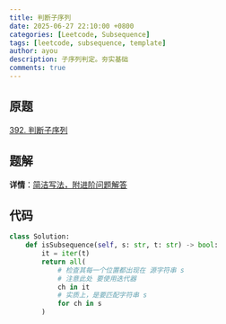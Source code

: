 ```yaml
---
title: 判断子序列
date: 2025-06-27 22:10:00 +0800
categories: [Leetcode, Subsequence]
tags: [leetcode, subsequence, template]
author: ayou
description: 子序列判定。夯实基础
comments: true
---
```


## 原题
[392. 判断子序列](https://leetcode.cn/problems/is-subsequence/description/)

## 题解
**详情**：[简洁写法，附进阶问题解答](https://leetcode.cn/problems/is-subsequence/solutions/2813031/jian-ji-xie-fa-pythonjavaccgojsrust-by-e-mz22)

## 代码
```python
class Solution:
    def isSubsequence(self, s: str, t: str) -> bool:
        it = iter(t)
        return all(
            # 检查其每一个位置都出现在 源字符串 s
            # 注意此处 要使用迭代器
            ch in it
            # 实质上，是要匹配字符串 s
            for ch in s
        )
```

